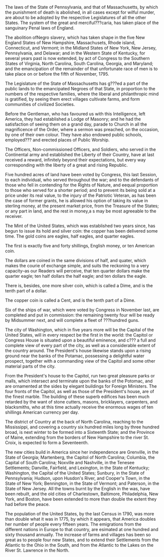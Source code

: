  The laws of the State of Pennsylvania, and that of Massachusetts, by which the punishment of death is abolished, in all cases except for wilful murder, are about to be adopted by the respective Legislatures of all the other States. The system of the great and merciful???caria, has taken place of the sanguinary Penal laws of England.The abolition ofNegro slavery, which has taken shape in the five New England States of New Hampshire, Massachusets, Rhode island, Connecticut, and Vermont; in the Midland States of New York, New Jersey, Pennsylvania, and Delawar; and in the Western State of Kentucky, for several years past is now extended, by act of Congress to the Southern States of Virginia, North Carolina, South Carolina, Georgia, and Maryland; and the emancipation of the remainder of that unfortunate race of men is to take place on or before the fifth of November, 1795.The Legislature of the State of Massachusetts has g???ed a part of the public lands to the emancipated Negroes of that State, in proportion to the numbers of the respective families, where the liberal and philanthropic mind is gratified, by seeing them erect villages cultivate farms, and form communities of civilized Societies.Before the Gentleman, who has favoured us with this Intelligence, left America, they had established a Lodge of Masonry; and he had the satisfaction of seeing them on a grand day, parade to Church in all the magnificence of the Order, where a sermon was preached, on the occasion, by one of their own colour. They have also endowed public schools, employed??? and erected places of Public Worship.The Officers, Non-commissioned Officers, and Soldiers, who served in the Continental army and established the Liberty of their Country, have at last received a reward, infinitely beyond their expectations, but every way corresponding with the liberty of a great and rising Republic.Five hundred acres of land have been voted by Congress, this last Session, to each individual, who served throughout the war; and to the defendants of those who fell in contending for the Rights of Nature, and eequal proportion to those who served for a shorter period; and to prevent its being sold at a price under its real value, to the injury of the Patriotic Veteran, as has been the case of former grants, he is allowed his option of taking its value in sterling money, at the present market price, from the Treasure of the States; or any part in land, and the rest in money,a s may be most agreeable to the receiver.The Mint of the United States, which was established two years since, has begun to issue its hold and silver coin: the copper has been delivered some time. The gold coins are eagles, half eagles, and quarter eagles.The first is exactly five and forty shillings, English money, or ten American coin.The dollars are coined in the same divisions of half, and quater, which makes the courie of exchange simple, and suits the reckoning to a very capacity–as our Readers will perceive, that ten quarter dollars make the quarter eagle; ten half dollars the half eagle; and ten dollars the eagle.There is, besides, one more silver coin, which is called a Dime, and is the tenth part of a dollar.The copper coin is called a Cent, and is the tenth part of a Dime.Six of the ships of war, which were voted by Congress in November last, are completed and put in commission: the remaining twenty four will be ready by Midsummer next, and will complete a fleet of
???hundred guns.The city of Washington, which in five years more will be the Capital of the United States, will in every respect be the first in the world: the Capitol or Congress House is situated upon a beautiful eminence, and c??? a full and complete view of every part of the city, as well as a considerable extent of the country around. The President's house likewise stands upon a rising ground near the banks of the Potamac, possessing a delightful water prospect, together with a commanding view of the Capitol and some other material parts of the city.From the President's house to the Capitol, run two great pleasure parks or malls, which intersect and terminate upon the banks of the Potomac, and are ornamented at the sides by elegant buildings for Foreign Ministers. The four fronts of the Capitol, as well as those of the President's house, are of the finest marble. The building of these superb edifices has been much retarded by the want of stone cutters, masons, bricklayers, carpenters, and blacksmiths, who at this time actually receive the enormous wages of ten shillings American currency per day.The district of Country at the back of North Carolina, reaching to the Mississippi, and covering a country six hundred miles long by three hundred broad, is next winter to be formed into a Sixteenth State; and the Province of Maine, extending from the borders of New Hampshire to the river St. Croix, is expected to form a Seventeenth.The new cities build in America since her independence are Grenville, in the State of Georgia; Martenberg, the Capitol of North Carolina; Columbia, the Capital of South Carolina; Noxville and Nashville, in the Tenesee Settlements; Danville, Fairfield, and Lexington, in the State of Kentucky; Washington, the Capital of the United States; Sunbury, in the State of Pennsylvania; Hudson, upon Husdon's River, and Cooper's Town, in the State of New York; Bennington, in the State of Vermont; and Paterson, in the State of New Jersey. All the towns burnt by the English in the was, have been rebuilt, and the old cities of Charlestown, Baltimore, Philadelphia, New York, and Boston, have been extended to more than double the extent they had before the peace.The population of the United States, by the last Census in 1790, was more than double what it was in 1775, by which it appears, that America doubles her number of people every fifteen years. The emigrations from the different nations in Europe to that country, are esimated at one hundred and sixty thousand annually. The increase of farms and villages has been so great as to people four new States, and to extend their Settlements from the Atlantic to the Ohio in the South, and from the Atlantic to the Lakes on the River St. Lawrence in the North.